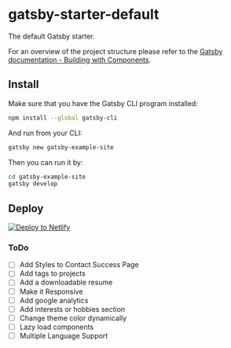 # gatsby-starter-default
The default Gatsby starter.

For an overview of the project structure please refer to the [Gatsby documentation - Building with Components](https://www.gatsbyjs.org/docs/building-with-components/).

## Install

Make sure that you have the Gatsby CLI program installed:
```sh
npm install --global gatsby-cli
```

And run from your CLI:
```sh
gatsby new gatsby-example-site
```

Then you can run it by:
```sh
cd gatsby-example-site
gatsby develop
```

## Deploy

[![Deploy to Netlify](https://www.netlify.com/img/deploy/button.svg)](https://app.netlify.com/start/deploy?repository=https://github.com/gatsbyjs/gatsby-starter-default)


### ToDo

- [ ] Add Styles to Contact Success Page
- [ ] Add tags to projects
- [ ] Add a downloadable resume
- [ ] Make it Responsive
- [ ] Add google analytics
- [ ] Add interests or hobbies section
- [ ] Change theme color dynamically
- [ ] Lazy load components
- [ ] Multiple Language Support